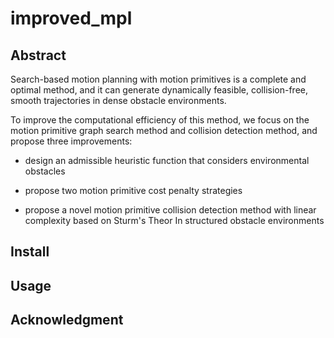# improved_mpl

## Abstract

Search-based motion planning with motion primitives is a complete and optimal method, and it can generate dynamically feasible, collision-free, smooth trajectories in dense obstacle environments. 

To improve the computational efficiency of this method, we focus on the motion primitive graph search method and collision detection method, and propose three improvements: 

- design an admissible heuristic function that considers environmental obstacles

- propose two motion primitive cost penalty strategies

- propose a novel motion primitive collision detection method with linear complexity based on Sturm's Theor In structured obstacle environments

## Install

## Usage

## Acknowledgment

